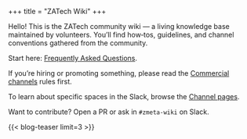 +++
title = "ZATech Wiki"
+++

Hello! This is the ZATech community wiki — a living knowledge base maintained by volunteers. You’ll find how‑tos, guidelines, and channel conventions gathered from the community.

Start here: [Frequently Asked Questions](/faqs/).

If you’re hiring or promoting something, please read the [Commercial channels](/pages/commercial-channels/) rules first.

To learn about specific spaces in the Slack, browse the [Channel pages](/channels/).

Want to contribute? Open a PR or ask in `#zmeta-wiki` on Slack.

{{< blog-teaser limit=3 >}}